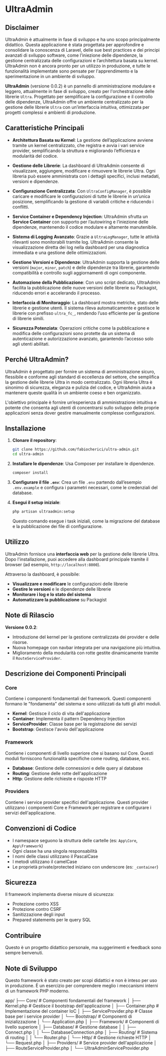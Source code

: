 # UltraAdmin

## Disclaimer
UltraAdmin è attualmente in fase di sviluppo e ha uno scopo principalmente didattico. Questa applicazione è stata progettata per approfondire e consolidare la conoscenza di Laravel, delle sue best practices e dei principi avanzati di sviluppo software, come l’iniezione delle dipendenze, la gestione centralizzata delle configurazioni e l’architettura basata su kernel. UltraAdmin non è ancora pronto per un utilizzo in produzione, e tutte le funzionalità implementate sono pensate per l'apprendimento e la sperimentazione in un ambiente di sviluppo.


**UltraAdmin** (versione 0.0.2) è un pannello di amministrazione modulare e leggero, attualmente in fase di sviluppo, creato per l'orchestrazione delle librerie `Ultra`. Progettato per semplificare la configurazione e il controllo delle dipendenze, UltraAdmin offre un ambiente centralizzato per la gestione delle librerie `Ultra` con un’interfaccia intuitiva, ottimizzata per progetti complessi e ambienti di produzione.

## Caratteristiche Principali

- **Architettura Basata su Kernel**: La gestione dell’applicazione avviene tramite un kernel centralizzato, che registra e avvia i vari service provider, semplificando la struttura e migliorando l’efficienza e modularità del codice.

- **Gestione delle Librerie**: La dashboard di UltraAdmin consente di visualizzare, aggiungere, modificare e rimuovere le librerie Ultra. Ogni libreria può essere amministrata con i dettagli specifici, inclusi metadati, versioni e dipendenze.

- **Configurazione Centralizzata**: Con `UltraConfigManager`, è possibile caricare e modificare le configurazioni di tutte le librerie in un’unica posizione, semplificando la gestione di variabili critiche e riducendo i conflitti.

- **Service Container e Dependency Injection**: UltraAdmin sfrutta un **Service Container** con supporto per l’autowiring e l’iniezione delle dipendenze, mantenendo il codice modulare e altamente manutenibile.

- **Sistema di Logging Avanzato**: Grazie a `UltraLogManager`, tutte le attività rilevanti sono monitorabili tramite log. UltraAdmin consente la visualizzazione diretta dei log nella dashboard per una diagnostica immediata e una gestione delle ottimizzazioni.

- **Gestione Versioni e Dipendenze**: UltraAdmin supporta la gestione delle versioni (`major`, `minor`, `patch`) e delle dipendenze tra librerie, garantendo compatibilità e controllo sugli aggiornamenti di ogni componente.

- **Automazione della Pubblicazione**: Con uno script dedicato, UltraAdmin facilita la pubblicazione delle nuove versioni delle librerie su Packagist, riducendo errori e accelerando il processo.

- **Interfaccia di Monitoraggio**: La dashboard mostra metriche, stato delle librerie e gestione utenti. Il sistema rileva automaticamente e gestisce le librerie con prefisso `ultra_fc_`, rendendo l’uso efficiente per la gestione di librerie simili.

- **Sicurezza Potenziata**: Operazioni critiche come la pubblicazione e modifica delle configurazioni sono protette da un sistema di autenticazione e autorizzazione avanzato, garantendo l’accesso solo agli utenti abilitati.

## Perché UltraAdmin?

UltraAdmin è progettato per fornire un sistema di amministrazione sicuro, flessibile e conforme agli standard di eccellenza del settore, che semplifica la gestione delle librerie Ultra in modo centralizzato. Ogni libreria Ultra è sinonimo di sicurezza, eleganza e pulizia del codice, e UltraAdmin aiuta a mantenere queste qualità in un ambiente coeso e ben organizzato.

L'obiettivo principale è fornire un’esperienza di amministrazione intuitiva e potente che consenta agli utenti di concentrarsi sullo sviluppo delle proprie applicazioni senza dover gestire manualmente complesse configurazioni.

## Installazione

1. **Clonare il repository**:
   ```sh
   git clone https://github.com/fabiocherici/ultra-admin.git
   cd ultra-admin
   ```

2. **Installare le dipendenze**:
   Usa Composer per installare le dipendenze.
   ```sh
   composer install
   ```

3. **Configurare il file `.env`**:
   Crea un file `.env` partendo dall’esempio `.env.example` e configura i parametri necessari, come le credenziali del database.

4. **Esegui il setup iniziale**:
   ```sh
   php artisan ultraadmin:setup
   ```
   Questo comando esegue i task iniziali, come la migrazione del database e la pubblicazione dei file di configurazione.

## Utilizzo

UltraAdmin fornisce una **interfaccia web** per la gestione delle librerie Ultra. Dopo l'installazione, puoi accedere alla dashboard principale tramite il browser (ad esempio, `http://localhost:8000`).

Attraverso la dashboard, è possibile:
- **Visualizzare e modificare** le configurazioni delle librerie
- **Gestire le versioni** e le dipendenze delle librerie
- **Monitorare i log e lo stato del sistema**
- **Automatizzare la pubblicazione** su Packagist

## Note di Rilascio

**Versione 0.0.2**:
- Introduzione del kernel per la gestione centralizzata dei provider e delle risorse.
- Nuova homepage con navbar integrata per una navigazione più intuitiva.
- Miglioramento della modularità con rotte gestite dinamicamente tramite il `RouteServiceProvider`.

## Descrizione dei Componenti Principali

### Core
Contiene i componenti fondamentali del framework. Questi componenti formano le "fondamenta" del sistema e sono utilizzati da tutti gli altri moduli.

- **Kernel**: Gestisce il ciclo di vita dell'applicazione
- **Container**: Implementa il pattern Dependency Injection
- **ServiceProvider**: Classe base per la registrazione dei servizi
- **Bootstrap**: Gestisce l'avvio dell'applicazione

### Framework
Contiene i componenti di livello superiore che si basano sul Core. Questi moduli forniscono funzionalità specifiche come routing, database, ecc.

- **Database**: Gestione delle connessioni e delle query al database
- **Routing**: Gestione delle rotte dell'applicazione
- **Http**: Gestione delle richieste e risposte HTTP

### Providers
Contiene i service provider specifici dell'applicazione. Questi provider utilizzano i componenti Core e Framework per registrare e configurare i servizi dell'applicazione.

## Convenzioni di Codice

- I namespace seguono la struttura delle cartelle (es: `App\Core`, `App\Framework`)
- Ogni classe ha una singola responsabilità
- I nomi delle classi utilizzano il PascalCase
- I metodi utilizzano il camelCase
- Le proprietà private/protected iniziano con underscore (es: `_container`)

## Sicurezza

Il framework implementa diverse misure di sicurezza:
- Protezione contro XSS
- Protezione contro CSRF
- Sanitizzazione degli input
- Prepared statements per le query SQL

## Contribuire

Questo è un progetto didattico personale, ma suggerimenti e feedback sono sempre benvenuti.

## Note di Sviluppo

Questo framework è stato creato per scopi didattici e non è inteso per uso in produzione. È un esercizio per comprendere meglio i meccanismi interni di un framework PHP moderno.


app/
├── Core/ # Componenti fondamentali del framework
│ ├── Kernel.php # Gestisce il bootstrap dell'applicazione
│ ├── Container.php # Implementazione del container IoC
│ ├── ServiceProvider.php # Classe base per i service provider
│ └── Bootstrap/ # Componenti di inizializzazione
│ └── Application.php
│
├── Framework/ # Componenti di livello superiore
│ ├── Database/ # Gestione database
│ │ ├── Connect.php
│ │ └── DatabaseConnection.php
│ ├── Routing/ # Sistema di routing
│ │ └── Router.php
│ └── Http/ # Gestione richieste HTTP
│ └── Request.php
│
├── Providers/ # Service provider dell'applicazione
│ ├── RouteServiceProvider.php
│ └── UltraAdminServiceProvider.php

